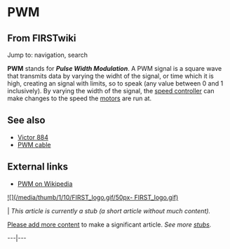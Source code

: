 # PWM

## From FIRSTwiki

Jump to: navigation, search

**PWM** stands for _**Pulse Width Modulation**_. A PWM signal is a square wave that transmits data by varying the widht of the signal, or time which it is high, creating an <analog> signal with limits, so to speak (any value between 0 and 1 inclusively). By varying the width of the signal, the [speed controller](Speed_controller "Speed controller") can make changes to the speed the [motors](Motor "Motor") are run at.

## See also

- [Victor 884](victor-884)
- [PWM cable](PWM_cable "PWM cable")

## External links

- [PWM on Wikipedia](http://en.wikipedia.org/wiki/Pulse-width_modulation "http://en.wikipedia.org/wiki/Pulse-width_modulation")

[![](/media/thumb/1/10/FIRST_logo.gif/50px-
FIRST_logo.gif)](Image:FIRST_logo.gif)

| _This article is currently a stub (a short article without much content)._

[Please add more content](http://www.firstwiki.net/index.php?title=PWM&action=edit "http://www.firstwiki.net/index.php?title=PWM&action=edit") to make a significant article. _See more [stubs](Special:Shortpages "Special:Shortpages")._

---|---
